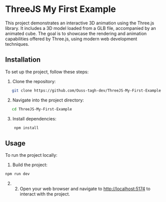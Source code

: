 # ThreeJS My First Example

This project demonstrates an interactive 3D animation using the Three.js library. It includes a 3D model loaded from a GLB file, accompanied by an animated cube. The goal is to showcase the rendering and animation capabilities offered by Three.js, using modern web development techniques.

## Installation

To set up the project, follow these steps:

1. Clone the repository:
```bash
   git clone https://github.com/Ouss-tagh-dev/ThreeJS-My-First-Example.git
```

2. Navigate into the project directory:
```bash
   cd ThreeJS-My-First-Example
```

3. Install dependencies:

```bash
    npm install
```

## Usage
To run the project locally:

1. Build the project:
```bash
npm run dev
```

2. 2. Open your web browser and navigate to [http://localhost:5174](http://localhost:5174) to interact with the project.
